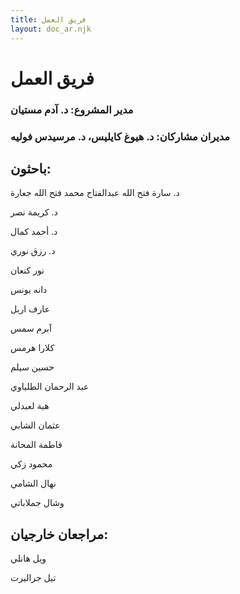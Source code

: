 ```yaml
---
title: فريق العمل
layout: doc_ar.njk
---
```


# فريق العمل

### مدير المشروع: د. آدم مستيان

### مديران مشاركان: د. هيوغ كايليس، د. مرسيدس فوليه

## باحثون:

د. سارة فتح الله عبدالفتاح محمد فتح الله جعارة

د. كريمة نصر

د. أحمد كمال

د. رزق نوري

نور كنعان

دانه يونس

عارف اربل

آبرم سمس

كلارا هرمس

حسين سيلم

عبد الرحمان الطلياوي

هبة لعبدلي

عثمان الشابي

فاطمة المحانة

محمود زكي

نهال الشامي

وشال جملاباتي

## مراجعان خارجيان:

ويل هانلي

تيل جراليرت
